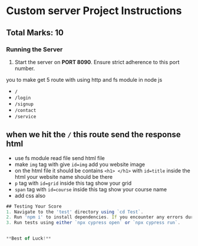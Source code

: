 # Custom server Project Instructions
## **Total Marks: 10**
### Running the Server
1. Start the server on **PORT 8090**. Ensure strict adherence to this port number.
<!-- Overview -->
you to make get 5 route with using http and fs module in node js


- `/`
- `/login`
- `/signup`
- `/contact`
- `/service`


<!-- / -->
## when we hit the `/` this route send the response html
- use fs module read file send html file
- make `img` tag with give `id=img` add you website image
- on the html file it should be contains `<h1> </h1>` with `id=title` inside the html your website name should be there
- `p` tag with `id=grid` inside this tag show your grid
- `span` tag with `id=course` inside this tag show your course name
- add css also


```js
## Testing Your Score
1. Navigate to the 'test' directory using `cd Test`.
2. Run 'npm i' to install dependencies. If you encounter any errors during installation, you can use the following command: `./node_modules/.bin/cypress install`.
3. Run tests using either `npx cypress open` or `npx cypress run`.


**Best of Luck!**
```



